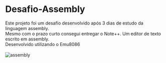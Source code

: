 # Desafio-Assembly
Este projeto foi um desafio desenvolvido após 3 dias de estudo da linguagem assembly.  
Mesmo com o prazo curto consegui entregar o Note++. Um editor de texto escrito em assembly.
<br>Desenvolvido utilizando o Emu8086 <br><br>
![assembly](https://github.com/user-attachments/assets/d9b2d45e-950d-4bfe-ae4b-41e5206b0052)
